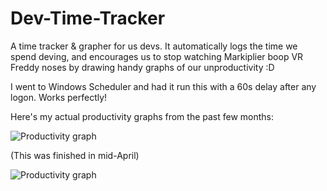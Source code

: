 # Dev-Time-Tracker
A time tracker &amp; grapher for us devs. It automatically logs the time we spend deving, and encourages us to stop watching Markiplier boop VR Freddy noses by drawing handy graphs of our unproductivity :D

I went to Windows Scheduler and had it run this with a 60s delay after any logon. Works perfectly!

Here's my actual productivity graphs from the past few months:

![Productivity graph](https://i.imgur.com/XLTSLCe.png)

(This was finished in mid-April)

![Productivity graph](https://i.imgur.com/IYdnov2.png)

